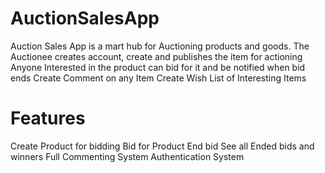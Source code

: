 # AuctionSalesApp
Auction Sales App is a mart hub for Auctioning products and goods.
The Auctionee creates account, create and publishes the item for actioning
Anyone Interested in the product can bid for it and be notified when bid ends
Create Comment on any Item
Create Wish List of Interesting Items

# Features
Create Product for bidding
Bid for Product
End bid
See all Ended bids and winners
Full Commenting System
Authentication System
